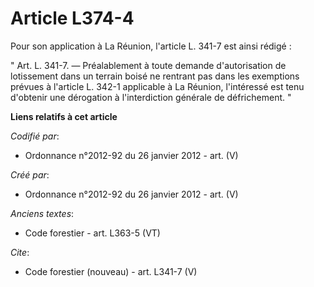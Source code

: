 # Article L374-4

Pour son application à La Réunion, l'article L. 341-7 est ainsi rédigé :

" Art. L. 341-7. ― Préalablement à toute demande d'autorisation de lotissement dans un terrain boisé ne rentrant pas dans les
exemptions prévues à l'article L. 342-1 applicable à La Réunion, l'intéressé est tenu d'obtenir une dérogation à
l'interdiction générale de défrichement. "

**Liens relatifs à cet article**

_Codifié par_:

  - Ordonnance n°2012-92 du 26 janvier 2012 - art. (V)

_Créé par_:

  - Ordonnance n°2012-92 du 26 janvier 2012 - art. (V)

_Anciens textes_:

  - Code forestier - art. L363-5 (VT)

_Cite_:

  - Code forestier (nouveau) - art. L341-7 (V)
